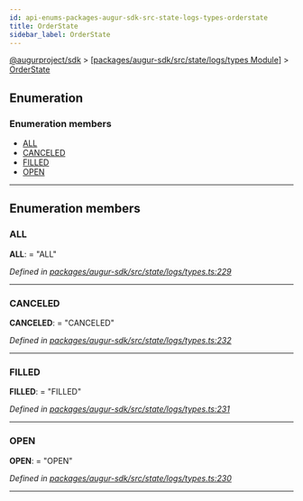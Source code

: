 ```yaml
---
id: api-enums-packages-augur-sdk-src-state-logs-types-orderstate
title: OrderState
sidebar_label: OrderState
---
```


[@augurproject/sdk](api-readme.md) > [[packages/augur-sdk/src/state/logs/types Module]](api-modules-packages-augur-sdk-src-state-logs-types-module.md) > [OrderState](api-enums-packages-augur-sdk-src-state-logs-types-orderstate.md)

## Enumeration

### Enumeration members

* [ALL](api-enums-packages-augur-sdk-src-state-logs-types-orderstate.md#all)
* [CANCELED](api-enums-packages-augur-sdk-src-state-logs-types-orderstate.md#canceled)
* [FILLED](api-enums-packages-augur-sdk-src-state-logs-types-orderstate.md#filled)
* [OPEN](api-enums-packages-augur-sdk-src-state-logs-types-orderstate.md#open)

---

## Enumeration members

<a id="all"></a>

###  ALL

**ALL**:  = "ALL"

*Defined in [packages/augur-sdk/src/state/logs/types.ts:229](https://github.com/AugurProject/augur/blob/0ea8996003/packages/augur-sdk/src/state/logs/types.ts#L229)*

___
<a id="canceled"></a>

###  CANCELED

**CANCELED**:  = "CANCELED"

*Defined in [packages/augur-sdk/src/state/logs/types.ts:232](https://github.com/AugurProject/augur/blob/0ea8996003/packages/augur-sdk/src/state/logs/types.ts#L232)*

___
<a id="filled"></a>

###  FILLED

**FILLED**:  = "FILLED"

*Defined in [packages/augur-sdk/src/state/logs/types.ts:231](https://github.com/AugurProject/augur/blob/0ea8996003/packages/augur-sdk/src/state/logs/types.ts#L231)*

___
<a id="open"></a>

###  OPEN

**OPEN**:  = "OPEN"

*Defined in [packages/augur-sdk/src/state/logs/types.ts:230](https://github.com/AugurProject/augur/blob/0ea8996003/packages/augur-sdk/src/state/logs/types.ts#L230)*

___

